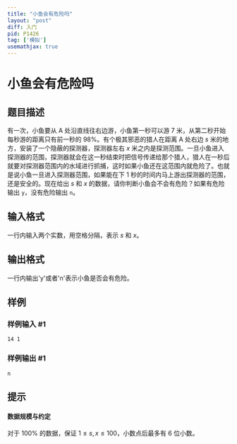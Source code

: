 ```yaml
---
title: "小鱼会有危险吗"
layout: "post"
diff: 入门
pid: P1426
tag: ['模拟']
usemathjax: true
---
```


# 小鱼会有危险吗
## 题目描述

有一次，小鱼要从 A 处沿直线往右边游，小鱼第一秒可以游 $7$ 米，从第二秒开始每秒游的距离只有前一秒的 $98\%$。有个极其邪恶的猎人在距离 A 处右边 $s$ 米的地方，安装了一个隐蔽的探测器，探测器左右 $x$ 米之内是探测范围。一旦小鱼进入探测器的范围，探测器就会在这一秒结束时把信号传递给那个猎人，猎人在一秒后就要对探测器范围内的水域进行抓捕，这时如果小鱼还在这范围内就危险了。也就是说小鱼一旦进入探测器范围，如果能在下 $1$ 秒的时间内马上游出探测器的范围，还是安全的。现在给出 $s$ 和 $x$ 的数据，请你判断小鱼会不会有危险？如果有危险输出 `y`，没有危险输出 `n`。
## 输入格式

一行内输入两个实数，用空格分隔，表示 $s$ 和 $x$。
## 输出格式

一行内输出'y'或者'n'表示小鱼是否会有危险。

## 样例

### 样例输入 #1
```
14 1
```
### 样例输出 #1
```
n
```
## 提示

#### 数据规模与约定

对于 $100\%$ 的数据，保证 $1 \leq s,x\le100$，小数点后最多有 $6$ 位小数。
